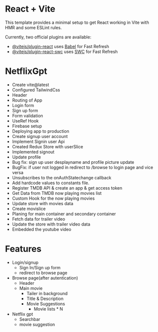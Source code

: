 # React + Vite

This template provides a minimal setup to get React working in Vite with HMR and some ESLint rules.

Currently, two official plugins are available:

- [@vitejs/plugin-react](https://github.com/vitejs/vite-plugin-react/blob/main/packages/plugin-react/README.md) uses [Babel](https://babeljs.io/) for Fast Refresh
- [@vitejs/plugin-react-swc](https://github.com/vitejs/vite-plugin-react-swc) uses [SWC](https://swc.rs/) for Fast Refresh

# NetflixGpt

- Create vite@latest
- Configured TailwindCss
- Header
- Routing of App
- Login form
- Sign up form
- Form validation
- UseRef Hook
- Firebase setup
- Deploying app to production
- Create signup user account
- Implement Signin user Api
- Created Redux Store with userSlice
- Implemented signout
- Update profile
- Bug fix: sign up user desplayname and profile picture update
- BugFix: if user not logged in redirect to /browse to login page and vice versa
- Unsubscribes to the onAuthStatechange callback
- Add hardcode values to constants file.
- Register TMDB API & create an app & get access token
- Get Data from TMDB now playing movies list
- Custom Hook for the now playing movies
- Update store with movies data
- Create movislice
- Planing for main container and secondary container
- Fetch data for trailer video
- Update the store with trailer video data
- Embedded the youtube video

# Features

- Login/signup
  - Sign In/Sign up form
  - redirect to browse page
- Browse page(after autentication)
  - Header
  - Main movie
    - Tailer in background
    - Title & Description
    - Movie Suggestions
      - Movie lists \* N
- Netflix gpt
  - Searchbar
  - movie suggestion
